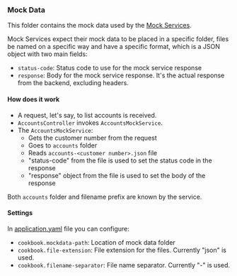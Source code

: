 ### Mock Data

This folder contains the mock data used by the [Mock Services](../../java/com/backbase/openbanking/mockserver/service).

Mock Services expect their mock data to be placed in a specific folder, files be named on a specific way
and have a specific format, which is a JSON object with two main fields:
- `status-code`: Status code to use for the mock service response
- `response`: Body for the mock service response. It's the actual response from the backend, excluding headers.


#### How does it work

- A request, let's say, to list accounts is received.
- `AccountsController` invokes `AccountsMockService`.
- The `AccountsMockService`:
  - Gets the customer number from the request
  - Goes to `accounts` folder
  - Reads `accounts-<customer number>.json` file
  - "status-code" from the file is used to set the status code in the response
  - "response" object from the file is used to set the body of the response
 
Both `accounts` folder and filename prefix are known by the service.

#### Settings

In [application.yaml](../application.yaml) file you can configure:

- `cookbook.mockdata-path`: Location of mock data folder
- `cookbook.file-extension`: File extension for the files. Currently "json" is used.
- `cookbook.filename-separator`: File name separator. Currently "-" is used.

